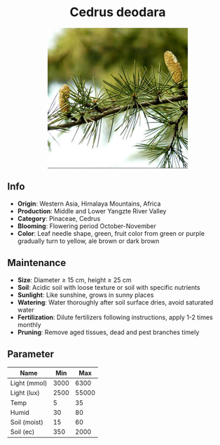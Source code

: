 <h1 align='center'>Cedrus deodara</h1>
<p align="center">
    <img 
        align='center'
        width='320'
        src="../images/cedrus deodara.png" 
        alt='Cedrus deodara' />
</p>

## Info

 - **Origin**: Western Asia, Himalaya Mountains, Africa
 - **Production**: Middle and Lower Yangzte River Valley
 - **Category**: Pinaceae, Cedrus
 - **Blooming**: Flowering period October-November
 - **Color**: Leaf needle shape, green, fruit color from green or purple gradually turn to yellow, ale brown or dark brown

## Maintenance

 - **Size**: Diameter ≥ 15 cm, height ≥ 25 cm
 - **Soil**: Acidic soil with loose texture or soil with specific nutrients
 - **Sunlight**: Like sunshine, grows in sunny places
 - **Watering**: Water thoroughly after soil surface dries, avoid saturated water
 - **Fertilization**: Dilute fertilizers following instructions, apply 1-2 times monthly
 - **Pruning**: Remove aged tissues, dead and pest branches timely

## Parameter

| Name         | Min  | Max   |
|--------------|------|-------|
| Light (mmol) | 3000 | 6300  |
| Light (lux)  | 2500 | 55000 |
| Temp         | 5    | 35    |
| Humid        | 30   | 80    |
| Soil (moist) | 15   | 60    |
| Soil (ec)    | 350  | 2000  |